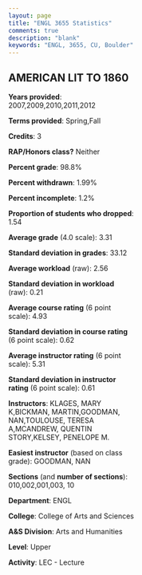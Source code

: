 ```yaml
---
layout: page
title: "ENGL 3655 Statistics"
comments: true
description: "blank"
keywords: "ENGL, 3655, CU, Boulder"
--- 
```

<head>
<script src="https://ajax.googleapis.com/ajax/libs/jquery/2.1.3/jquery.min.js"></script>
<script src="https://dl.dropboxusercontent.com/s/pc42nxpaw1ea4o9/highcharts.js?dl=0"></script>
<!-- <script src="../assets/js/highcharts.js"></script> -->
<style type="text/css">@font-face {
	font-family: "Bebas Neue";
	src: url(https://www.filehosting.org/file/details/544349/BebasNeue%20Regular.otf) format("opentype");
	}
	h1.Bebas { 
		font-family: "Bebas Neue", Verdana, Tahoma;
	}
</style>
</head>
<body>
	<div id="container" style="float: right; width: 45%; height: 88%; margin-left: 2.5%; margin-right: 2.5%;"></div>
	<script language="JavaScript">
		$(document).ready(function() {
		var chart = {type: 'column'};
		var title = {text: 'Grade Distribution'};
		var xAxis = {categories: ['A','B','C','D','F'],crosshair: true};
		var yAxis = {min: 0,title: {text: 'Percentage'}};
		var tooltip = {headerFormat: '<center><b><span style="font-size:20px">{point.key}</span></b></center>',
		               pointFormat: '<td style="padding:0"><b>{point.y:.1f}%</b></td>',
		               footerFormat: '</table>',shared: true,useHTML: true};
		var plotOptions = {column: {pointPadding: 0.0,borderWidth: 0}};  
		var credits = {enabled: false};var series= [{name: 'Percent',data: [45.72,42.57,6.98,1.8,2.93,]}];
		var json = {};
		json.chart = chart;
		json.title = title;
		json.tooltip = tooltip;
		json.xAxis = xAxis;
		json.yAxis = yAxis;  
		json.series = series;
		json.plotOptions = plotOptions;  
		json.credits = credits;
		$('#container').highcharts(json);
	});
	</script>
</body>
			   
## AMERICAN LIT TO 1860

**Years provided**: 2007,2009,2010,2011,2012

**Terms provided**: Spring,Fall

**Credits**: 3

**RAP/Honors class?** Neither

**Percent grade**: 98.8%

**Percent withdrawn**: 1.99%

**Percent incomplete**: 1.2%

**Proportion of students who dropped**: 1.54

**Average grade** (4.0 scale): 3.31

**Standard deviation in grades**: 33.12

**Average workload** (raw): 2.56

**Standard deviation in workload** (raw): 0.21

**Average course rating** (6 point scale): 4.93

**Standard deviation in course rating** (6 point scale): 0.62

**Average instructor rating** (6 point scale): 5.31

**Standard deviation in instructor rating** (6 point scale): 0.61

**Instructors**: KLAGES, MARY K,BICKMAN, MARTIN,GOODMAN, NAN,TOULOUSE, TERESA A,MCANDREW, QUENTIN STORY,KELSEY, PENELOPE M.

**Easiest instructor** (based on class grade): GOODMAN, NAN

**Sections** (and **number of sections**): 010,002,001,003, 10

**Department**: ENGL

**College**: College of Arts and Sciences

**A&S Division**: Arts and Humanities

**Level**: Upper

**Activity**: LEC - Lecture